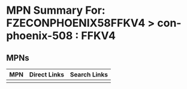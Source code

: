 



# MPN Summary For: FZECONPHOENIX58FFKV4 > con-phoenix-508 : FFKV4

## MPNs
  

|MPN|Direct Links|Search Links|
| :--- | :--- | :--- |
||||
